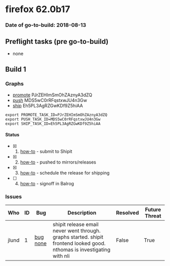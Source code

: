# firefox 62.0b17

### Date of go-to-build: 2018-08-13

## Preflight tasks (pre go-to-build)
- none

## Build 1  

### Graphs
* [promote](https://tools.taskcluster.net/push-inspector/#/PJrZEHImSmOhZAznyA3dZQ) PJrZEHImSmOhZAznyA3dZQ
* [push](https://tools.taskcluster.net/push-inspector/#/MDS5wC0rRFqstxwJU4n3Gw) MDS5wC0rRFqstxwJU4n3Gw
* [ship](https://tools.taskcluster.net/push-inspector/#/Eh5PL3AgRZGwKDf9Z5hiAA) Eh5PL3AgRZGwKDf9Z5hiAA
```
export PROMOTE_TASK_ID=PJrZEHImSmOhZAznyA3dZQ
export PUSH_TASK_ID=MDS5wC0rRFqstxwJU4n3Gw
export SHIP_TASK_ID=Eh5PL3AgRZGwKDf9Z5hiAA
```


#### Status
- [x] 1.  [how-to](https://wiki.mozilla.org/Release:Release_Automation_on_Mercurial:Starting_a_Release#Submit_to_Ship_It)  - submit to Shipit
- [x] 2.  [how-to](https://github.com/mozilla-releng/releasewarrior-2.0/blob/master/docs/release-promotion/desktop/howto.md#push-artifacts-to-releases-directory)  - pushed to mirrors/releases
- [x] 3.  [how-to](https://github.com/mozilla-releng/releasewarrior-2.0/blob/master/docs/release-promotion/desktop/howto.md#ship-the-release)  - schedule the release for shipping
- [ ] 4.  [how-to](https://github.com/mozilla-releng/releasewarrior-2.0/blob/master/docs/release-promotion/desktop/howto.md#obtain-sign-offs-for-changes)  - signoff in Balrog

### Issues
| Who                 | ID               | Bug                                                                 | Description                | Resolved                | Future Threat                |
| ------------------- | ---------------- | ------------------------------------------------------------------- | -------------------------- | ----------------------- | ---------------------------- |
| jlund  | 1 | [bug none](https://bugzil.la/none)        | shipit release email never went through. graphs started. shipit frontend looked good. nthomas is investigating with nli | False | True |


